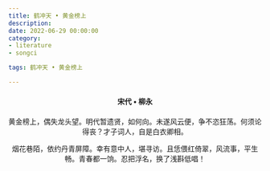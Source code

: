```yaml
---
title: 鹤冲天 • 黄金榜上
description:
date: 2022-06-29 00:00:00
category:
- literature
- songci

tags: 鹤冲天 • 黄金榜上

---
```


<div id="poem-author">
    宋代 • 柳永
</div>
<div id="poem-body">
<p class="poem-paragraph">黄金榜上，偶失龙头望。明代暂遗贤，如何向。未遂风云便，争不恣狂荡。何须论得丧？才子词人，自是白衣卿相。</p>
<p class="poem-paragraph">烟花巷陌，依约丹青屏障。幸有意中人，堪寻访。且恁偎红倚翠，风流事，平生畅。青春都一饷。忍把浮名，换了浅斟低唱！</p>

</div>

<style>

#poem-author {
    width: 100%;
    text-align: center;
    margin: 20px 0;
    font-weight: bold;
}
#poem-body {
    width: 100%;
    text-align: center;
}
.poem-paragraph {
    font-family: "仿宋"
}

</style>